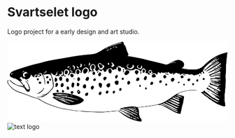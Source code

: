 # Svartselet logo

Logo project for a early design and art studio.

![fish logo](logo-fish.png)
![text logo](logo-sketch.png)
